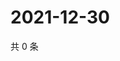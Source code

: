 # 2021-12-30

共 0 条

<!-- BEGIN WEIBO -->
<!-- 最后更新时间 Thu Dec 30 2021 13:09:58 GMT+0800 (China Standard Time) -->

<!-- END WEIBO -->
